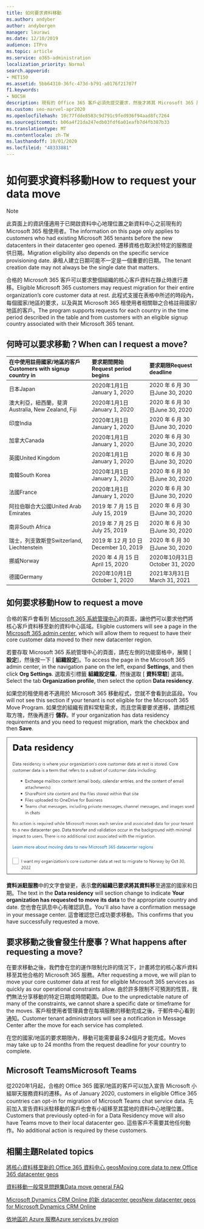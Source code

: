 ```yaml
---
title: 如何要求資料移動
ms.author: andyber
author: andybergen
manager: laurawi
ms.date: 12/10/2019
audience: ITPro
ms.topic: article
ms.service: o365-administration
localization_priority: Normal
search.appverid:
- MET150
ms.assetid: 5bb64310-36fc-473d-b791-a0176f21707f
f1.keywords:
- NOCSH
description: 現有的 Office 365 客戶必須先提交要求，然後才將其 Microsoft 365 服務資料移至新的地理位置。
ms.custom: seo-marvel-apr2020
ms.openlocfilehash: 10c77fdde8583c9d791c9fed936f94aad8fc7264
ms.sourcegitcommit: b06a4f21da247edb03fdf6a01eafb7d4fb387b33
ms.translationtype: MT
ms.contentlocale: zh-TW
ms.lasthandoff: 10/01/2020
ms.locfileid: "48333881"
---
```

# <a name="how-to-request-your-data-move"></a><span data-ttu-id="25b44-103">如何要求資料移動</span><span class="sxs-lookup"><span data-stu-id="25b44-103">How to request your data move</span></span>

> [!NOTE]
> <span data-ttu-id="25b44-104">此頁面上的資訊僅適用于已開啟資料中心地理位置之新資料中心之前現有的 Microsoft 365 租使用者。</span><span class="sxs-lookup"><span data-stu-id="25b44-104">The information on this page only applies to customers who had existing Microsoft 365 tenants before the new datacenters in their datacenter geo opened.</span></span> <span data-ttu-id="25b44-105">遷移資格也取決於特定的服務提供日期。</span><span class="sxs-lookup"><span data-stu-id="25b44-105">Migration eligibility also depends on the specific service provisioning date.</span></span>  <span data-ttu-id="25b44-106">承租人建立日期可能不一定是一個重要的日期。</span><span class="sxs-lookup"><span data-stu-id="25b44-106">The tenant creation date may not always be the single date that matters.</span></span>
  
<span data-ttu-id="25b44-107">合格的 Microsoft 365 客戶可以要求整個組織的核心客戶資料在靜止時進行遷移。</span><span class="sxs-lookup"><span data-stu-id="25b44-107">Eligible Microsoft 365 customers may request migration for their entire organization’s core customer data at rest.</span></span>  <span data-ttu-id="25b44-108">此程式支援在表格中所述的時段內，每個國家/地區的要求，以及與其 Microsoft 365 租使用者相關聯之合格註冊國家/地區的客戶。</span><span class="sxs-lookup"><span data-stu-id="25b44-108">The program supports requests for each country in the time period described in the table and from customers with an eligible signup country associated with their Microsoft 365 tenant.</span></span>
  
## <a name="when-can-i-request-a-move"></a><span data-ttu-id="25b44-109">何時可以要求移動？</span><span class="sxs-lookup"><span data-stu-id="25b44-109">When can I request a move?</span></span>

|<span data-ttu-id="25b44-110">**在中使用註冊國家/地區的客戶**</span><span class="sxs-lookup"><span data-stu-id="25b44-110">**Customers with signup country in**</span></span>|<span data-ttu-id="25b44-111">**要求期間開始**</span><span class="sxs-lookup"><span data-stu-id="25b44-111">**Request period begins**</span></span>|<span data-ttu-id="25b44-112">**要求期限**</span><span class="sxs-lookup"><span data-stu-id="25b44-112">**Request deadline**</span></span>|
|:-----|:-----|:-----|
|<span data-ttu-id="25b44-113">日本</span><span class="sxs-lookup"><span data-stu-id="25b44-113">Japan</span></span>  <br/> |<span data-ttu-id="25b44-114">2020年1月1日</span><span class="sxs-lookup"><span data-stu-id="25b44-114">January 1, 2020</span></span>  <br/> |<span data-ttu-id="25b44-115">2020 年 6 月 30 日</span><span class="sxs-lookup"><span data-stu-id="25b44-115">June 30, 2020</span></span>  <br/> |
|<span data-ttu-id="25b44-116">澳大利亞，紐西蘭，斐濟</span><span class="sxs-lookup"><span data-stu-id="25b44-116">Australia, New Zealand, Fiji</span></span>  <br/> |<span data-ttu-id="25b44-117">2020年1月1日</span><span class="sxs-lookup"><span data-stu-id="25b44-117">January 1, 2020</span></span>  <br/> |<span data-ttu-id="25b44-118">2020 年 6 月 30 日</span><span class="sxs-lookup"><span data-stu-id="25b44-118">June 30, 2020</span></span>  <br/> |
|<span data-ttu-id="25b44-119">印度</span><span class="sxs-lookup"><span data-stu-id="25b44-119">India</span></span>  <br/> |<span data-ttu-id="25b44-120">2020年1月1日</span><span class="sxs-lookup"><span data-stu-id="25b44-120">January 1, 2020</span></span>  <br/> |<span data-ttu-id="25b44-121">2020 年 6 月 30 日</span><span class="sxs-lookup"><span data-stu-id="25b44-121">June 30, 2020</span></span>  <br/> |
|<span data-ttu-id="25b44-122">加拿大</span><span class="sxs-lookup"><span data-stu-id="25b44-122">Canada</span></span>  <br/> |<span data-ttu-id="25b44-123">2020年1月1日</span><span class="sxs-lookup"><span data-stu-id="25b44-123">January 1, 2020</span></span>  <br/> |<span data-ttu-id="25b44-124">2020 年 6 月 30 日</span><span class="sxs-lookup"><span data-stu-id="25b44-124">June 30, 2020</span></span>  <br/> |
|<span data-ttu-id="25b44-125">英國</span><span class="sxs-lookup"><span data-stu-id="25b44-125">United Kingdom</span></span>  <br/> |<span data-ttu-id="25b44-126">2020年1月1日</span><span class="sxs-lookup"><span data-stu-id="25b44-126">January 1, 2020</span></span>  <br/> |<span data-ttu-id="25b44-127">2020 年 6 月 30 日</span><span class="sxs-lookup"><span data-stu-id="25b44-127">June 30, 2020</span></span>  <br/> |
|<span data-ttu-id="25b44-128">南韓</span><span class="sxs-lookup"><span data-stu-id="25b44-128">South Korea</span></span>  <br/> |<span data-ttu-id="25b44-129">2020年1月1日</span><span class="sxs-lookup"><span data-stu-id="25b44-129">January 1, 2020</span></span>  <br/> |<span data-ttu-id="25b44-130">2020 年 6 月 30 日</span><span class="sxs-lookup"><span data-stu-id="25b44-130">June 30, 2020</span></span>  <br/> |
|<span data-ttu-id="25b44-131">法國</span><span class="sxs-lookup"><span data-stu-id="25b44-131">France</span></span>  <br/> |<span data-ttu-id="25b44-132">2020年1月1日</span><span class="sxs-lookup"><span data-stu-id="25b44-132">January 1, 2020</span></span>  <br/> |<span data-ttu-id="25b44-133">2020 年 6 月 30 日</span><span class="sxs-lookup"><span data-stu-id="25b44-133">June 30, 2020</span></span>  <br/> |
|<span data-ttu-id="25b44-134">阿拉伯聯合大公國</span><span class="sxs-lookup"><span data-stu-id="25b44-134">United Arab Emirates</span></span>  <br/> |<span data-ttu-id="25b44-135">2019 年 7 月 15 日</span><span class="sxs-lookup"><span data-stu-id="25b44-135">July 15, 2019</span></span>  <br/> |<span data-ttu-id="25b44-136">2020 年 6 月 30 日</span><span class="sxs-lookup"><span data-stu-id="25b44-136">June 30, 2020</span></span>  <br/> |
|<span data-ttu-id="25b44-137">南非</span><span class="sxs-lookup"><span data-stu-id="25b44-137">South Africa</span></span>  <br/> |<span data-ttu-id="25b44-138">2019 年 7 月 25 日</span><span class="sxs-lookup"><span data-stu-id="25b44-138">July 25, 2019</span></span>  <br/> |<span data-ttu-id="25b44-139">2020 年 6 月 30 日</span><span class="sxs-lookup"><span data-stu-id="25b44-139">June 30, 2020</span></span>  <br/> |
|<span data-ttu-id="25b44-140">瑞士，列支敦斯登</span><span class="sxs-lookup"><span data-stu-id="25b44-140">Switzerland, Liechtenstein</span></span>  <br/> |<span data-ttu-id="25b44-141">2019 年 12 月 10 日</span><span class="sxs-lookup"><span data-stu-id="25b44-141">December 10, 2019</span></span>  <br/> |<span data-ttu-id="25b44-142">2020 年 6 月 30 日</span><span class="sxs-lookup"><span data-stu-id="25b44-142">June 30, 2020</span></span>  <br/> |
|<span data-ttu-id="25b44-143">挪威</span><span class="sxs-lookup"><span data-stu-id="25b44-143">Norway</span></span>  <br/> |<span data-ttu-id="25b44-144">2020 年 4 月 15 日</span><span class="sxs-lookup"><span data-stu-id="25b44-144">April 15, 2020</span></span>  <br/> |<span data-ttu-id="25b44-145">2020年10月31日</span><span class="sxs-lookup"><span data-stu-id="25b44-145">October 31, 2020</span></span>  <br/> |
|<span data-ttu-id="25b44-146">德國</span><span class="sxs-lookup"><span data-stu-id="25b44-146">Germany</span></span>  <br/> |<span data-ttu-id="25b44-147">2020年10月1日</span><span class="sxs-lookup"><span data-stu-id="25b44-147">October 1, 2020</span></span>  <br/> |<span data-ttu-id="25b44-148">2021年3月31日</span><span class="sxs-lookup"><span data-stu-id="25b44-148">March 31, 2021</span></span>  <br/> |

## <a name="how-to-request-a-move"></a><span data-ttu-id="25b44-149">如何要求移動</span><span class="sxs-lookup"><span data-stu-id="25b44-149">How to request a move</span></span>

<span data-ttu-id="25b44-150">合格的客戶會看到 [Microsoft 365 系統管理中心](https://aka.ms/365admin)的頁面，讓他們可以要求他們將核心客戶資料移至新的資料中心區域。</span><span class="sxs-lookup"><span data-stu-id="25b44-150">Eligible customers will see a page in the [Microsoft 365 admin center](https://aka.ms/365admin), which will allow them to request to have their core customer data moved to their new datacenter region.</span></span>  
  
<span data-ttu-id="25b44-151">若要存取 Microsoft 365 系統管理中心的頁面，請在左側的功能窗格中，展開 [ **設定**]，然後按一下 [ **組織設定**]。</span><span class="sxs-lookup"><span data-stu-id="25b44-151">To access the page in the Microsoft 365 admin center, in the navigation pane on the left, expand **Settings**, and then click **Org Settings**.</span></span>
<span data-ttu-id="25b44-152">選取索引標籤 **組織設定檔**，然後選取 [ **資料常駐**] 選項。</span><span class="sxs-lookup"><span data-stu-id="25b44-152">Select the tab **Organization profile**, then select the option **Data residency**.</span></span>
  
<span data-ttu-id="25b44-153">如果您的租使用者不適用於 Microsoft 365 移動程式，您就不會看到此區段。</span><span class="sxs-lookup"><span data-stu-id="25b44-153">You will not see this section if your tenant is not eligible for the Microsoft 365 Move Program.</span></span>  <span data-ttu-id="25b44-154">如果您的組織有資料常駐需求，而且您需要要求遷移，請標記核取方塊，然後再進行 **儲存**。</span><span class="sxs-lookup"><span data-stu-id="25b44-154">If your organization has data residency requirements and you need to request migration, mark the checkbox and then **Save**.</span></span>
  
![資料中心加入動作畫面](../media/dataresidencyflyoutae.jpg)
  
<span data-ttu-id="25b44-156">**資料派駐服務**中的文字會變更，表示**您的組織已要求將其資料移**至適當的國家和日期。</span><span class="sxs-lookup"><span data-stu-id="25b44-156">The text in the **Data residency** will section change to indicate **Your organization has requested to move its data** to the appropriate country and date.</span></span> <span data-ttu-id="25b44-157">您也會在訊息中心有確認訊息。</span><span class="sxs-lookup"><span data-stu-id="25b44-157">You'll also have a confirmation message in your message center.</span></span> <span data-ttu-id="25b44-158">這會確認您已成功要求移動。</span><span class="sxs-lookup"><span data-stu-id="25b44-158">This confirms that you have successfully requested a move.</span></span> 
  
## <a name="what-happens-after-requesting-a-move"></a><span data-ttu-id="25b44-159">要求移動之後會發生什麼事？</span><span class="sxs-lookup"><span data-stu-id="25b44-159">What happens after requesting a move?</span></span>

<span data-ttu-id="25b44-160">在要求移動之後，我們會在您的運作限制允許的情況下，計畫將您的核心客戶資料移至其他合格的 Microsoft 365 服務。</span><span class="sxs-lookup"><span data-stu-id="25b44-160">After requesting a move, we will plan to move your core customer data at rest for eligible Microsoft 365 services as quickly as our operational constraints allow.</span></span> <span data-ttu-id="25b44-161">由於許多限制不可預測的性質，我們無法分享移動的特定日期或時間範圍。</span><span class="sxs-lookup"><span data-stu-id="25b44-161">Due to the unpredictable nature of many of the constraints, we cannot share a specific date or timeframe for the moves.</span></span> <span data-ttu-id="25b44-162">客戶租使用者管理員會在每項服務的移動完成之後，于郵件中心看到通知。</span><span class="sxs-lookup"><span data-stu-id="25b44-162">Customer tenant administrators will see a notification in Message Center after the move for each service has completed.</span></span>
  
<span data-ttu-id="25b44-163">在您的國家/地區的要求期限內，移動可能需要最多24個月才能完成。</span><span class="sxs-lookup"><span data-stu-id="25b44-163">Moves may take up to 24 months from the request deadline for your country to complete.</span></span>
  
## <a name="microsoft-teams"></a><span data-ttu-id="25b44-164">Microsoft Teams</span><span class="sxs-lookup"><span data-stu-id="25b44-164">Microsoft Teams</span></span>

<span data-ttu-id="25b44-165">從2020年1月起，合格的 Office 365 國家/地區的客戶可以加入宣告 Microsoft 小組聊天服務資料的遷移。</span><span class="sxs-lookup"><span data-stu-id="25b44-165">As of January 2020, customers in eligible Office 365 countries can opt-in for migration of Microsoft Teams chat service data.</span></span>  <span data-ttu-id="25b44-166">先前加入宣告資料派駐移動的客戶也會有小組移至其當地的資料中心地理位置。</span><span class="sxs-lookup"><span data-stu-id="25b44-166">Customers that previously opted-in for a Data Residency move will also have Teams move to their local datacenter geo.</span></span>  <span data-ttu-id="25b44-167">這些客戶不需要其他任何動作。</span><span class="sxs-lookup"><span data-stu-id="25b44-167">No additional action is required by these customers.</span></span>

## <a name="related-topics"></a><span data-ttu-id="25b44-168">相關主題</span><span class="sxs-lookup"><span data-stu-id="25b44-168">Related topics</span></span>

[<span data-ttu-id="25b44-169">將核心資料移至新的 Office 365 資料中心 geos</span><span class="sxs-lookup"><span data-stu-id="25b44-169">Moving core data to new Office 365 datacenter geos</span></span>](moving-data-to-new-datacenter-geos.md)

[<span data-ttu-id="25b44-170">資料移動一般常見問題集</span><span class="sxs-lookup"><span data-stu-id="25b44-170">Data move general FAQ</span></span>](data-move-faq.md)

[<span data-ttu-id="25b44-171">Microsoft Dynamics CRM Online 的新 datacenter geos</span><span class="sxs-lookup"><span data-stu-id="25b44-171">New datacenter geos for Microsoft Dynamics CRM Online</span></span>](https://go.microsoft.com/fwlink/p/?Linkid=615924)
  
[<span data-ttu-id="25b44-172">依地區的 Azure 服務</span><span class="sxs-lookup"><span data-stu-id="25b44-172">Azure services by region</span></span>](https://azure.microsoft.com/regions/)
  

